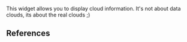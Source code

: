 This widget allows you to display cloud information. It's not about data clouds, its about the real clouds ;) 

## References
